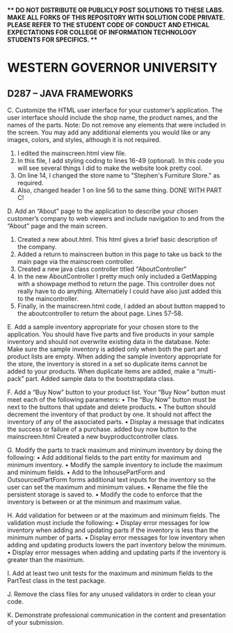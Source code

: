 <strong>** DO NOT DISTRIBUTE OR PUBLICLY POST SOLUTIONS TO THESE LABS. MAKE ALL FORKS OF THIS REPOSITORY WITH SOLUTION CODE PRIVATE. PLEASE REFER TO THE STUDENT CODE OF CONDUCT AND ETHICAL EXPECTATIONS FOR COLLEGE OF INFORMATION TECHNOLOGY STUDENTS FOR SPECIFICS. ** </strong>

# WESTERN GOVERNOR UNIVERSITY 
## D287 – JAVA FRAMEWORKS

C.  Customize the HTML user interface for your customer’s application. The user interface should include the shop name, the product names, and the names of the parts.
Note: Do not remove any elements that were included in the screen. You may add any additional elements you would like or any images, colors, and styles, although it is not required.

1. I edited the mainscreen.html view file. 
2. In this file, I add styling coding to lines 16-49 (optional). In this code you will see several things I did to make the website look pretty cool.
3. On line 14, I changed the store name to "Stephen's Furniture Store." as required. 
4. Also, changed header 1 on line 56 to the same thing. 
DONE WITH PART C!

D.  Add an “About” page to the application to describe your chosen customer’s company to web viewers and include navigation to and from the “About” page and the main screen.
1. Created a new about.html. This html gives a brief basic description of the company. 
2. Added a return to mainscreen button in this page to take us back to the main page via the mainscreen controller. 
3. Created a new java class controller titled "AboutController"
4. In the new AboutController I pretty much only included a GetMapping with a showpage method to return the page. This controller does not really have to do anything. Alternatiely I could have also just added this to the maincontroller. 
5. Finally, in the mainscreen.html code, I added an about button mapped to the aboutcontroller to return the about page. Lines 57-58.

E.  Add a sample inventory appropriate for your chosen store to the application. You should have five parts and five products in your sample inventory and should not overwrite existing data in the database.
Note: Make sure the sample inventory is added only when both the part and product lists are empty. When adding the sample inventory appropriate for the store, the inventory is stored in a set so duplicate items cannot be added to your products. When duplicate items are added, make a “multi-pack” part.
Added sample data to the bootstrapdata class. 

F.  Add a “Buy Now” button to your product list. Your “Buy Now” button must meet each of the following parameters:
•  The “Buy Now” button must be next to the buttons that update and delete products.
•  The button should decrement the inventory of that product by one. It should not affect the inventory of any of the associated parts.
•  Display a message that indicates the success or failure of a purchase.
added buy now button to the mainscreen.html
Created a new buyproductcontroller class. 

G.  Modify the parts to track maximum and minimum inventory by doing the following:
•  Add additional fields to the part entity for maximum and minimum inventory.
•  Modify the sample inventory to include the maximum and minimum fields.
•  Add to the InhousePartForm and OutsourcedPartForm forms additional text inputs for the inventory so the user can set the maximum and minimum values.
•  Rename the file the persistent storage is saved to.
•  Modify the code to enforce that the inventory is between or at the minimum and maximum value.


H.  Add validation for between or at the maximum and minimum fields. The validation must include the following:
•  Display error messages for low inventory when adding and updating parts if the inventory is less than the minimum number of parts.
•  Display error messages for low inventory when adding and updating products lowers the part inventory below the minimum.
•  Display error messages when adding and updating parts if the inventory is greater than the maximum.


I.  Add at least two unit tests for the maximum and minimum fields to the PartTest class in the test package.


J.  Remove the class files for any unused validators in order to clean your code.


K.  Demonstrate professional communication in the content and presentation of your submission.